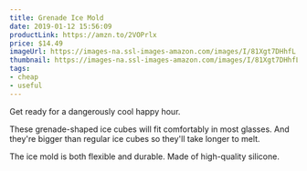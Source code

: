 ```yaml
---
title: Grenade Ice Mold
date: 2019-01-12 15:56:09
productLink: https://amzn.to/2VOPrlx
price: $14.49
imageUrl: https://images-na.ssl-images-amazon.com/images/I/81Xgt7DHhfL._SX679_.jpg
thumbnail: https://images-na.ssl-images-amazon.com/images/I/81Xgt7DHhfL._SR600,315_.jpg
tags:
- cheap
- useful
---
```


Get ready for a dangerously cool happy hour.

These grenade-shaped ice cubes will fit comfortably in most glasses. And they're bigger than regular ice cubes so they'll take longer to melt.

The ice mold is both flexible and durable. Made of high-quality silicone.